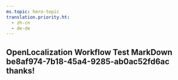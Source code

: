 ```yaml
---
ms.topic: hero-topic
translation.priority.ht: 
  - zh-cn
  - de-de
---
```

## OpenLocalization Workflow Test MarkDown be8af974-7b18-45a4-9285-ab0ac52fd6ac thanks!
